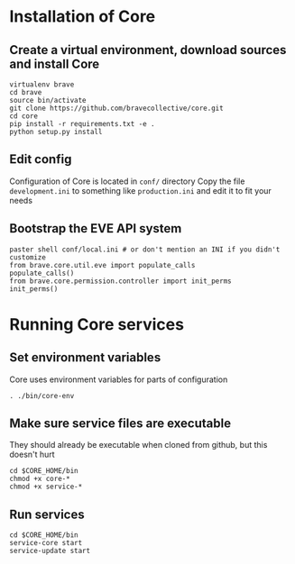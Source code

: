 # Installation of Core

## Create a virtual environment, download sources and install Core

    virtualenv brave
    cd brave
    source bin/activate
    git clone https://github.com/bravecollective/core.git
    cd core
    pip install -r requirements.txt -e .
    python setup.py install

## Edit config
Configuration of Core is located in ``conf/`` directory
Copy the file ``development.ini`` to something like ``production.ini`` and edit it to fit your needs

## Bootstrap the EVE API system

    paster shell conf/local.ini # or don't mention an INI if you didn't customize
    from brave.core.util.eve import populate_calls
    populate_calls()
    from brave.core.permission.controller import init_perms
    init_perms()


# Running Core services
## Set environment variables
Core uses environment variables for parts of configuration

    . ./bin/core-env

## Make sure service files are executable
They should already be executable when cloned from github, but this doesn't hurt

    cd $CORE_HOME/bin
    chmod +x core-*
    chmod +x service-*

## Run services

    cd $CORE_HOME/bin
    service-core start
    service-update start

